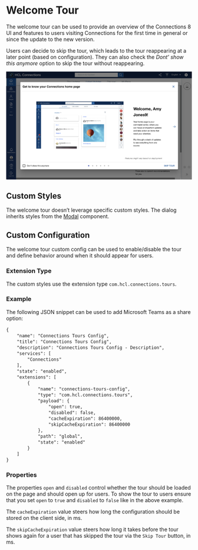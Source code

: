 # Welcome Tour

The welcome tour can be used to provide an overview of the Connections 8 UI and features to users visiting Connections for the first time in general or since the update to the new version.

Users can decide to skip the tour, which leads to the tour reappearing at a later point (based on configuration). They can also check the *Dont' show this anymore* option to skip the tour without reappearing.

![Welcome Tour](welcome-tour.png "Welcome Tour")

## Custom Styles
The welcome tour doesn’t leverage specific custom styles. The dialog inherits styles from the [Modal](../modals) component.


## Custom Configuration

The welcome tour custom config can be used to enable/disable the tour and define behavior around when it should appear for users. 

### Extension Type

The custom styles use the extension type `com.hcl.connections.tours`.

### Example

The following JSON snippet can be used to add Microsoft Teams as a share option:

```
{
    "name": "Connections Tours Config",
    "title": "Connections Tours Config",
    "description": "Connections Tours Config - Description",
    "services": [
        "Connections"
    ],
    "state": "enabled",
    "extensions": [
        {
            "name": "connections-tours-config",
            "type": "com.hcl.connections.tours",
            "payload": {
                "open": true,
                "disabled": false,
                "cacheExpiration": 86400000,
                "skipCacheExpiration": 86400000
            },
            "path": "global",
            "state": "enabled"
        }
    ]
}
```

### Properties

The properties `open` and `disabled` control whether the tour should be loaded on the page and should open up for users. To show the tour to users ensure that you set `open` to `true` and `disabled` to `false` like in the above example.

The `cacheExpiration` value steers how long the configuration should be stored on the client side, in ms.

The `skipCacheExpiration` value steers how long it takes before the tour shows again for a user that has skipped the tour via the `Skip Tour` button, in ms.
